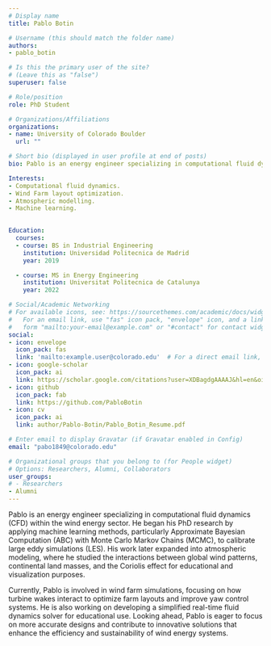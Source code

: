 ```yaml
---
# Display name
title: Pablo Botin

# Username (this should match the folder name)
authors:
- pablo_botin

# Is this the primary user of the site?
# (Leave this as "false")
superuser: false

# Role/position
role: PhD Student

# Organizations/Affiliations
organizations:
- name: University of Colorado Boulder
  url: ""

# Short bio (displayed in user profile at end of posts)
bio: Pablo is an energy engineer specializing in computational fluid dynamics (CFD) within the wind energy sector. 

Interests:
- Computational fluid dynamics.
- Wind Farm layout optimization.
- Atmospheric modelling.
- Machine learning.  
 

Education:
  courses:
  - course: BS in Industrial Engineering
    institution: Universidad Politecnica de Madrid
    year: 2019

  - course: MS in Energy Engineering
    institution: Universitat Politecnica de Catalunya
    year: 2022

# Social/Academic Networking
# For available icons, see: https://sourcethemes.com/academic/docs/widgets/#icons
#   For an email link, use "fas" icon pack, "envelope" icon, and a link in the
#   form "mailto:your-email@example.com" or "#contact" for contact widget.
social:
- icon: envelope
  icon_pack: fas
  link: 'mailto:example.user@colorado.edu'  # For a direct email link, use "mailto:mime5507@colorado.edu".
- icon: google-scholar
  icon_pack: ai
  link: https://scholar.google.com/citations?user=XDBagdgAAAAJ&hl=en&oi=ao
- icon: github
  icon_pack: fab
  link: https://github.com/PabloBotin
- icon: cv
  icon_pack: ai
  link: author/Pablo-Botin/Pablo_Botin_Resume.pdf

# Enter email to display Gravatar (if Gravatar enabled in Config)
email: "pabo1849@colorado.edu"

# Organizational groups that you belong to (for People widget)
# Options: Researchers, Alumni, Collaborators
user_groups:
# - Researchers
- Alumni
---
```

   Pablo is an energy engineer specializing in computational fluid dynamics (CFD) within the wind energy sector. He began his PhD research by applying machine learning methods, particularly Approximate Bayesian Computation (ABC) with Monte Carlo Markov Chains (MCMC), to calibrate large eddy simulations (LES). His work later expanded into atmospheric modeling, where he studied the interactions between global wind patterns, continental land masses, and the Coriolis effect for educational and visualization purposes.

  Currently, Pablo is involved in wind farm simulations, focusing on how turbine wakes interact to optimize farm layouts and improve yaw control systems. He is also working on developing a simplified real-time fluid dynamics solver for educational use. Looking ahead, Pablo is eager to focus on more accurate designs and contribute to innovative solutions that enhance the efficiency and sustainability of wind energy systems.
 
